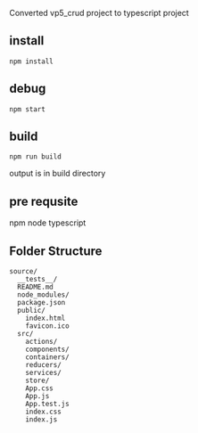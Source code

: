 
Converted vp5_crud project to typescript project

## install
```
npm install
```

## debug

```
npm start
```

## build
```
npm run build
```

output is in build directory

## pre requsite

npm
node
typescript

## Folder Structure

```
source/
  __tests__/
  README.md
  node_modules/
  package.json
  public/
    index.html
    favicon.ico
  src/
    actions/
    components/
    containers/
    reducers/
    services/
    store/
    App.css
    App.js
    App.test.js
    index.css
    index.js
```

